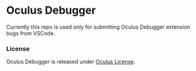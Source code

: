 # Oculus Debugger

Currently this repo is used only for submitting Oculus Debugger extension bugs from VSCode.

### License

Oculus Debugger is released under [Oculus License](./LICENSE).